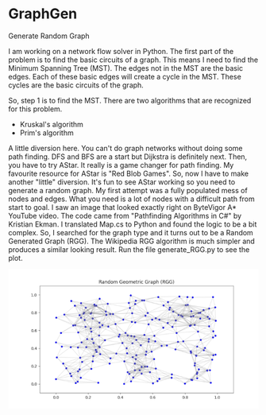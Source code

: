 # GraphGen
Generate Random Graph

I am working on a network flow solver in Python.  The first part of the problem is to find the basic circuits of a graph.  This means I need to find the Minimum Spanning Tree (MST).  The edges not in the MST are the basic edges.  Each of these basic edges will create a cycle in the MST.  These cycles are the basic circuits of the graph.

So, step 1 is to find the MST.  There are two algorithms that are recognized for this problem.
  - Kruskal's algorithm
  - Prim's algorithm

A little diversion here.  You can't do graph networks without doing some path finding.  DFS and BFS are a start but Dijkstra is definitely next.  Then, you have to try AStar.  It really is a game changer for path finding.  My favourite resource for AStar is "Red Blob Games".  So, now I have to make another "little" diversion.  It's fun to see AStar working so you need to generate a random graph.  My first attempt was a fully populated mess of nodes and edges.  What you need is a lot of nodes with a difficult path from start to goal.  I saw an image that looked exactly right on ByteVigor A* YouTube video.  The code came from "Pathfinding Algorithms in C#" by Kristian Ekman.  I translated Map.cs to Python and found the logic to be a bit complex.  So, I searched for the graph type and it turns out to be a Random Generated Graph (RGG).  The Wikipedia RGG algorithm is much simpler and produces a similar looking result.  Run the file generate_RGG.py to see the plot.

![RGG.png](RGG.png)
